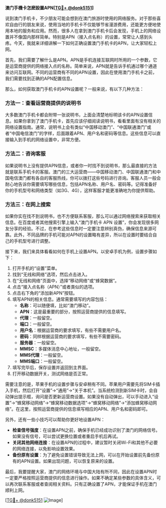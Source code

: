 **澳门手機卡怎麽設置APN[[TG💪+ @donk5151](https://t.me/s/donk5151)]**

说到澳门手机卡，不少朋友可能会想到在澳门旅游时使用的网络服务。对于那些喜欢自由行的朋友来说，使用当地的手机卡不仅能够节省漫游费用，还能更方便地使用本地的服务和应用。然而，很多人在拿到澳门手机卡后会发现，手机上的网络设置并不像国内那样简单。特别是APN（接入点名称）的设置，常常让人感到头疼。今天，我就来详细讲解一下如何正确设置澳门手机卡的APN，让大家轻松上网。

首先，我们需要了解什么是APN。APN是手机连接互联网时所用的一个参数，它是运营商提供的网络接入点的名称。简单来说，APN就是告诉手机通过哪个通道来访问互联网。不同的运营商有不同的APN设置，因此在使用澳门手机卡之前，我们需要找到正确的APN配置信息。

那么，如何获取澳门手机卡的APN设置呢？一般来说，有以下几种方法：

### 方法一：查看运营商提供的说明书

大多数澳门手机卡都会附带一张说明书，上面会清楚地标明该卡的APN设置信息。如果你拿到了澳门手机卡，首先应该仔细阅读说明书，看看里面有没有相关的网络设置指南。通常，说明书上会有类似“中国移动澳门”、“中国联通澳门”或者“中国电信澳门”的字样，后面跟着APN、用户名和密码等信息。这些信息可以直接输入到手机的网络设置中，非常方便。

### 方法二：咨询客服

如果说明书上没有提供APN信息，或者你一时找不到说明书，那么最直接的方法就是联系手机卡的客服。澳门的三大运营商——中国移动澳门、中国联通澳门和中国电信澳门都有各自的客服热线，你可以拨打这些号码进行咨询。客服人员一般会耐心地告诉你需要填写哪些信息，包括APN名称、用户名、密码等。记得准备好你的手机型号和网络类型（如3G、4G），这样客服才能更准确地为你提供帮助。

### 方法三：在网上搜索

如果你实在找不到说明书，也不方便联系客服，那么可以通过网络搜索来获取相关信息。在百度或者其他搜索引擎上输入“澳门手机卡 APN 设置”，你会发现很多网友分享的经验。不过，在参考这些信息时一定要注意辨别真伪，确保信息来源可靠。此外，不同品牌的手机可能对APN的设置略有差异，所以在设置时要结合自己的手机型号进行调整。

接下来，我们来具体看看如何在手机上设置APN。以安卓手机为例，设置步骤如下：

1. 打开手机的“设置”菜单。
2. 找到“无线和网络”选项，然后点击进入。
3. 在“无线和网络”页面中，选择“移动网络”或“蜂窝数据”。
4. 点击“接入点名称（APN）”或者类似的选项。
5. 点击右下角的“添加新APN”按钮。
6. 填写APN的相关信息。通常需要填写的内容包括：
   - **名称**：可以随便填，比如“澳门移动”。
   - **APN**：这是最重要的部分，按照运营商提供的信息填写。
   - **代理**：一般留空。
   - **端口**：一般留空。
   - **用户名**：根据运营商的要求填写，有些不需要用户名。
   - **密码**：同样根据运营商的要求填写，有些不需要密码。
   - **服务器**：一般留空。
   - **MMSC**：多媒体消息中心地址，一般留空。
   - **MMS代理**：一般留空。
   - **MMS端口**：一般留空。
7. 填写完毕后，保存设置并返回到主界面。
8. 打开移动数据开关，测试网络是否正常。

需要注意的是，苹果手机的设置步骤与安卓稍有不同。苹果用户需要先将SIM卡插入手机，然后打开“设置”→“通用”→“关于本机”。当系统检测到新SIM卡时，会自动弹出提示框，询问是否更新运营商设置。如果没有自动弹出，可以手动进入“设置”→“蜂窝移动网络”→“蜂窝移动数据选项”→“蜂窝移动网络”→“添加蜂窝移动网络”。在这里，按照运营商提供的信息填写相应的APN、用户名和密码即可。

另外，还有一些小技巧可以帮助你更好地设置APN：

- **检查信号强度**：在设置APN之前，确保手机已经成功识别了澳门的网络信号。如果没有信号，可以尝试更换位置或者重启手机后再试。
- **关闭其他网络连接**：在设置APN的过程中，建议暂时关闭Wi-Fi和其他不必要的网络连接，以免影响设置效果。
- **备份原有设置**：为了避免设置错误导致无法上网，可以在开始设置前先备份原有的APN设置。如果出现问题，可以恢复原来的设置。

最后，我要提醒大家，澳门的网络环境与中国大陆有所不同，因此在设置APN时一定要严格按照运营商提供的信息进行操作。如果不确定某些参数的具体含义，可以再次联系客服或者查阅相关资料。只有正确设置了APN，才能保证手机在澳门顺利上网。

[[TG💪+ @donk5151](https://t.me/s/donk5151) ![Image](https://i.postimg.cc/rwNCRYN7/Snipaste-2025-04-30-17-27-05.png)]